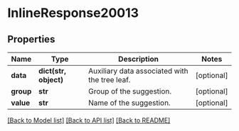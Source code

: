 # InlineResponse20013

## Properties
Name | Type | Description | Notes
------------ | ------------- | ------------- | -------------
**data** | **dict(str, object)** | Auxiliary data associated with the tree leaf. | [optional] 
**group** | **str** | Group of the suggestion. | [optional] 
**value** | **str** | Name of the suggestion. | [optional] 

[[Back to Model list]](../README.md#documentation-for-models) [[Back to API list]](../README.md#documentation-for-api-endpoints) [[Back to README]](../README.md)

